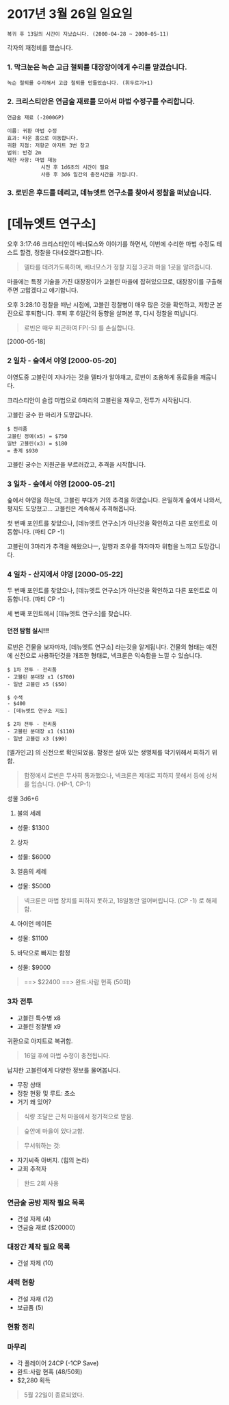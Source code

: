 # 2017년 3월 26일 일요일

    복귀 후 13일의 시간이 지났습니다. (2000-04-28 ~ 2000-05-11)

각자의 재정비를 했습니다.

### 1. 막크눈은 녹슨 고급 철퇴를 대장장이에게 수리를 맡겼습니다.

    녹슨 철퇴를 수리해서 고급 철퇴를 만들었습니다. (휘두르기+1)


### 2. 크리스티안은 연금술 재료를 모아서 마법 수정구를 수리합니다.

    연금술 재료 (-2000GP)
     
    이름: 귀환 마법 수정
    효과: 타운 홈으로 이동합니다. 
    귀환 지점: 저항군 아지트 3번 창고
    범위: 반경 2m
    제한 사항: 마법 재능 
               시전 후 1d6초의 시간이 필요 
               사용 후 3d6 일간의 충전시간을 가집니다.


### 3. 로빈은 후드를 데리고, 데뉴엣트 연구소를 찾아서 정찰을 떠났습니다.

# [데뉴엣트 연구소] 

오후 3:17:46
크리스티안이 베너모스와 이야기를 하면서, 이번에 수리한 마법 수정도 테스트 할겸, 정찰을 다녀오겠다고합니다.

> 델타를 데려가도록하며, 베너모스가 정찰 지점 3곳과 마을 1곳을 알려줍니다.

마을에는 특정 기술을 가진 대장장이가 고블린 마을에 잡혀있으므로, 대장장이를 구출해주면 고맙겠다고 얘기합니다.


오후 3:28:10
정찰을 떠난 시점에, 고블린 정찰병이 매우 많은 것을 확인하고, 저항군 본진으로 후퇴합니다.
후퇴 후 6일간의 동향을 살펴본 후, 다시 정찰을 떠납니다.
> 로빈은 매우 피곤하여 FP(-5) 를 손실합니다.

[2000-05-18]
### 2 일차 - 숲에서 야영 [2000-05-20]
야영도중 고블린이 지나가는 것을 델타가 알아채고, 로빈이 조용하게 동료들을 깨웁니다.

크리스티안이 슬립 마법으로 6마리의 고블린을 재우고, 전투가 시작됩니다.

고블린 궁수 한 마리가 도망갑니다.

```
$ 전리품
고블린 정예(x5) = $750
일반 고블린(x3) = $180
= 총계 $930
```

고블린 궁수는 지원군을 부르러갔고, 추격을 시작합니다.

### 3 일차 - 숲에서 야영 [2000-05-21]
숲에서 야영을 하는데, 고블린 부대가 거의 추격을 하였습니다.
은밀하게 숲에서 나와서, 평지도 도망쳤고... 고블린은 계속해서 추격해옵니다.

첫 번째 포인트를 찾았으나, [데뉴엣트 연구소]가 아닌것을 확인하고 다른 포인트로 이동합니다. (파티 CP -1)

고블린이 3마리가 추격을 해왔으나ㅡ, 일행과 조우를 하자마자 위협을 느끼고 도망갑니다.

### 4 일차 - 산지에서 야영 [2000-05-22]
두 번째 포인트를 찾았으나, [데뉴엣트 연구소]가 아닌것을 확인하고 다른 포인트로 이동합니다. (파티 CP -1)

세 번째 포인트에서 [데뉴엣트 연구소]를 찾습니다.

#### 던전 탐험 실시!!!

로빈은 건물을 보자마자, [데뉴엣트 연구소] 라는것을 알게됩니다. 
건물의 형태는 예전에 신전으로 사용하던것을 개조한 형태로, 넥크룬은 익숙함을 느낄 수 있습니다.

```
$ 1차 전투 - 전리품
- 고블린 분대장 x1 ($700)
- 일반 고블린 x5 ($50)
```


```
$ 수색
- $400
- [데뉴엣트 연구소 지도]
```


```
$ 2차 전투 - 전리품
- 고블린 분대장 x1 ($110)
- 일반 고블린 x3 ($90)
```


[엘가인교] 의 신전으로 확인되었음.
함정은 살아 있는 생명체를 막기위해서 피하기 위함.

> 함정에서 로빈은 무사히 통과했으나, 넥크룬은 제대로 피하지 못해서 등에 상처를 입습니다. (HP-1, CP-1)


성물 3d6+6

1. 불의 세례
- 성물: $1300 

2. 상자
- 성물: $6000

3. 얼음의 세례
- 성물: $5000
> 넥크룬은 마법 장치를 피하지 못하고, 18일동안 얼어버립니다. (CP -1) 로 해제함.

4. 아이언 메이든
- 성물: $1100

5. 바닥으로 빠지는 함정
- 성물: $9000

> ==> $22400 ==> 완드:사람 현혹 (50회)


### 3차 전투
- 고블린 특수병 x8
- 고블린 정찰별 x9

귀환으로 아지트로 복귀함.

> 16일 후에 마법 수정이 충전됩니다.

납치한 고블린에게 다양한 정보를 물어봅니다.

- 무장 상태
- 정찰 현황 및 루트: 초소
- 거기 왜 있어?

> 식량 조달은 근처 마을에서 정기적으로 받음.

> 숲안에 마을이 있다고함.

> 무서워하는 것: 
 - 자기씨족 아버지. (힘의 논리)
 - 교회 추적자

> 완드 2회 사용


### 연금술 공방 제작 필요 목록
- 건설 자제 (4)
- 연금술 재료 ($20000)

### 대장간 제작 필요 목록
- 건설 자제 (10)

### 세력 현황
- 건설 자재 (12)
- 보급품 (5)


### 현황 정리
 

### 마무리
+ 각 플레이어 24CP (-1CP Save)
+ 완드:사람 현혹 (48/50회)
+ $2,280 획득

> 5월 22일이 종료되었다.


